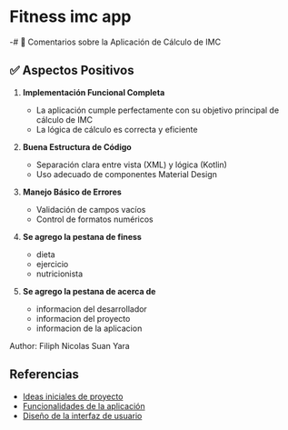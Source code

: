 # Fitness imc app

-# 📝 Comentarios sobre la Aplicación de Cálculo de IMC

## ✅ Aspectos Positivos

1. **Implementación Funcional Completa**
   - La aplicación cumple perfectamente con su objetivo principal de cálculo de IMC
   - La lógica de cálculo es correcta y eficiente

2. **Buena Estructura de Código**
   - Separación clara entre vista (XML) y lógica (Kotlin)
   - Uso adecuado de componentes Material Design

3. **Manejo Básico de Errores**
   - Validación de campos vacíos
   - Control de formatos numéricos

4. **Se agrego la pestana de finess** 
   - dieta
   - ejercicio
   - nutricionista

5. **Se agrego la pestana de acerca de** 
   - informacion del desarrollador
   - informacion del proyecto
   - informacion de la aplicacion


Author: Filiph Nicolas Suan Yara





## Referencias

- [Ideas iniciales de proyecto](docs/ideas.md)
- [Funcionalidades de la aplicación](docs/funcionalidades.md)
- [Diseño de la interfaz de usuario](docs/ui.md)

